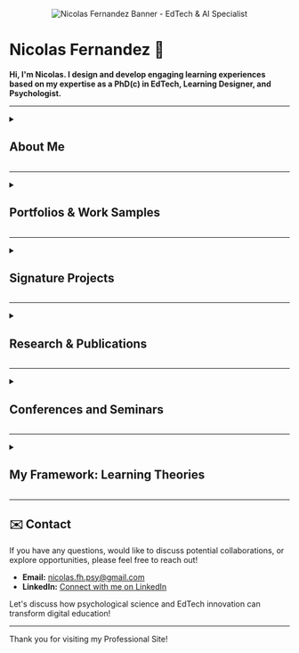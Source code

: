 <p align="center">
  <img src="https://github.com/user-attachments/assets/0069b4fa-c320-401f-9a1e-2f145368fac6" alt="Nicolas Fernandez Banner - EdTech & AI Specialist"/>
</p>

# Nicolas Fernandez 👋

**Hi, I'm Nicolas. I design and develop engaging learning experiences based on my expertise as a PhD(c) in EdTech, Learning Designer, and Psychologist.**

---

<details>
  <summary>
    <h2>About Me</h2>
  </summary>

  I'm a **Psychologist** and **PhD(c) in EdTech**, specializing in the intersection of **AI and adult education**. With over **7 years of experience** as a Learning Designer and EdTech specialist, I'm passionate about creating engaging, accessible, and tech-enabled learning experiences.

  My expertise lies in:
  * **AI for Education**: Designing and implementing AI solutions for learning.
  * **Human-Centered Research**: Driving insights through robust research methodologies.
  * **Adult Learning Principles**: Crafting effective educational programs.

  I've had the privilege of:
  * Designing research-driven learning programs recognized by **Chile’s Ministry of Education**.
  * Leading the **UNESCO-backed COEDUXII conference**.
  * Authoring the book **"Education for the 21st Century."**
</details>

---

<details>
  <summary>
    <h2>Portfolios & Work Samples</h2>
  </summary>

  Explore my comprehensive portfolios and work samples in instructional design, learning design, and research:

  * **Case Study Portfolio: Learning Design using ADDIE**
      [![View PDF](https://img.shields.io/badge/PDF-View-blue?style=for-the-badge&logo=googledrive)](https://drive.google.com/file/d/1uO3mfJttPxtpJJ2d2FLip_7rklQF5Tg3/view?usp=drive_link)

  * **General Portfolio: Learning Designer & Researcher**
      [![View PDF](https://img.shields.io/badge/PDF-View-blue?style=for-the-badge&logo=googledrive)](https://drive.google.com/file/d/1Zho6kLqIRQ1OvOXTp2Rs0LZlYMhpBQWW/view?usp=drive_link)

  * **E-learning Content: Course Guide Sample**
      [![View PDF](https://img.shields.io/badge/PDF-View-blue?style=for-the-badge&logo=googledrive)](https://drive.google.com/file/d/1pyFP48JbunMpqwo-TQ7hu4mt_Ir0temm/view?usp=drive_link)
</details>

---

<details>
  <summary>
    <h2>Signature Projects</h2>
  </summary>

  ### 1. Profes en Red Program: Teacher Training Initiative

  A Latin American teacher empowerment initiative that has reached **+1000 educators across 10 countries**. This program involves a **6+ year longitudinal study** on learning impact, focused on developing 21st-century educators through:
  * Socioemotional skills training
  * Sustainable development education
  * Technology innovation
  * Collaborative peer networks

  **Key Outcomes:**
  * Enhanced socioemotional skills and technological confidence in educators.
  * Significant positive impact demonstrated through longitudinal research.

  **Learn More:**
  * [Program Website](https://caserta.cl/profes-en-red/)
  * [Evaluation Research Report](https://caserta.cl/wp-content/uploads/2025/02/2024-Informe-de-Resultados-Profes-en-Red-v9.pdf)

  <p align="center">
    <img src="https://github.com/user-attachments/assets/b2901eb1-f654-49b5-96c5-8178c0c105aa" alt="Profes en Red Program Screenshot"/>
    <br>
    <em>Screenshot from the Profes en Red website.</em>
  </p>

  ### 2. Ayni-AI: AI-Powered Teaching Assistant for Latin America

  Ayni-AI is an innovative **AI-powered virtual assistant** designed to support Latin American teachers in:
  * Lesson planning
  * Emotional well-being
  * Adopting innovative pedagogical practices

  **My Role:** Project Manager and lead for the creation of training documents for the AI assistant.

  **Impact & Recognition:**
  * **Pilot Testing Success:** A pre-post survey with 200 Latin American teachers revealed a **20% improvement** in their disposition towards AI after piloting Ayni.
  * **COP29 Presentation:** Honored to present this project at the **United Nations Climate Change Conference (COP29)** during the panel on Innovation, Digitalization, and Climate Change. This initiative highlights AI's potential to transform education by providing tailored support to teachers.
  * Integrated **socioemotional support** with digital pedagogy.
  * Achieved a **25% increase** in educator confidence with new technologies.

![Presentation COP29](https://github.com/user-attachments/assets/1b049620-5412-4a77-9312-4a8cf4ec3314)


  **Watch the Presentation 🎥**
  Learn more about the project, its impact, and future potential in my presentation at COP29:

  **Watch here:** [COP29 Presentation on Ayni-AI](https://www.youtube.com/watch?v=A-bOKz4ybTg&list=LL&index=1&t=12902s)
  *(My presentation is featured from **[03:33:30 - 03:44:41]** within this panel discussion on "Success Stories for Sustainable Education".)*

  * **Research Report:** [2024_CEDS_Informe de Resultados Ayni v2.pdf](https://github.com/user-attachments/files/19826613/2024_CEDS_Informe.de.Resultados.Ayni.v2.pdf)

  ### 3. Game Research & Gamification

  My research includes applying the **Self-Determination Theory survey** to **500+ Chilean gamers** to understand their motivations. This work explores the psychological underpinnings of engagement in digital environments.

  <p align="center">
    <img src="https://github.com/user-attachments/assets/b93968c5-1915-42a8-86c1-d1bc966ba472" alt="Game Research Visual"/>
    <br>
    <em>Visual representation related to game research.</em>
  </p>
</details>

---

<details>
  <summary>
    <h2>Research & Publications</h2>
  </summary>

  * **Fernandez, N. (2023) Understanding Gamers' Motivations:**
      [![View PDF](https://img.shields.io/badge/PDF-View-blue?style=for-the-badge&logo=googledrive)](https://drive.google.com/file/d/1lsfUR3jhcaC7_35PSOQ8-MADMX87xEn9/view?usp=drive_link)

  * **Published Book: (2021) Education for the 21st Century:**
      [![View PDF](https://img.shields.io/badge/PDF-View-blue?style=for-the-badge&logo=googledrive)](https://drive.google.com/file/d/1nslipccixl6wIWKWbaiZpNCUiFtaaZGx/view?usp=drive_link)

  * **Presentation: (2022) Online Conference COEDU22, Socio Emotional Learning Panel:**
      [Watch on YouTube](https://www.youtube.com/watch?v=pJoHfEhnP64&ab_channel=Fundaci%C3%B3nCaserta)
      *(My presentation is featured within this panel discussion, where I discuss teacher self-efficacy and the "Profes en Red" program.)*

  * **Interview: Back when I was interviewed by Biobio:** [Benefits of Boredom in Children](https://www.biobiochile.cl/biobiotv/programas/la-vida-misma/2019/07/30/beneficios-del-aburrimiento-en-los-ninos.shtml)
</details>

---

<details>
  <summary>
    <h2>Conferences and Seminars</h2>
  </summary>

  Showcasing my participation and presentations at various academic and educational events:

  <p align="center">
    <img src="https://github.com/Psynicolas/psynicolas.github.io/assets/130244104/044ac298-cefd-439c-b2d4-628fa89cf17a" alt="At Universidad de Santiago (USACH)"/>
    <br>
    <em>At Universidad de Santiago (USACH) (2020)</em>
  </p>

  <p align="center">
    <img src="https://github.com/Psynicolas/psynicolas.github.io/assets/130244104/9c79ee4c-9321-429b-8275-4c9ba0ef32ad" alt="Seminar at Universidad Andres Bello (UAB)"/>
    <br>
    <em>Seminar at Universidad Andres Bello (UAB) (2021)</em>
  </p>

  <p align="center">
    <img src="https://github.com/user-attachments/assets/2c969818-abf7-4e79-a6a7-f7ba5b798017" alt="Seminar at Universidad Metropolitana de Ciencias de la Educación (UMCE)"/>
    <br>
    <em>Seminar at Universidad Metropolitana de Ciencias de la Educación (UMCE) (2021)</em>
  </p>

  <p align="center">
    <img src="https://github.com/Psynicolas/psynicolas.github.io/assets/130244104/e4073457-bd37-4202-aa1c-445e724c4ff3" alt="Online Conference of Education Sponsored by UNESCO and the Ministry of Education of Chile (2022)"/>
    <br>
    <em>Online Conference of Education Sponsored by UNESCO and the Ministry of Education of Chile (2022)</em>
  </p>
</details>

---

<details>
  <summary>
    <h2>My Framework: Learning Theories</h2>
  </summary>

  I base my learning design and research on established educational psychology and learning theories. This framework ensures that my approaches are evidence-based and effective.

  My core theoretical framework includes:

  * Cognitive Psychology: Understanding how people think, perceive, remember, and learn.
  * Experiential Learning: Emphasizing learning through direct experience and reflection.
  * Social Learning: Focusing on learning from others in a social context.
  * Constructivism: Believing learners construct knowledge actively from their experiences.
  * Multiple Intelligences & SEL: Recognizing diverse forms of intelligence and the importance of socio-emotional learning.
  * Self-Efficacy Theory: Highlighting the belief in one's capacity to succeed in specific situations.
  * Motivation Theory: Exploring what drives learners and sustains their engagement.
  * Autonomy & Relatedness (Self-Determination Theory): Focusing on intrinsic motivation, autonomy, competence, and relatedness.
  * Andragogy: Principles tailored for adult learning and development.
  * Critical Pedagogy: Encouraging learners to challenge and transform oppressive structures.
</details>

---

## ✉️ Contact

If you have any questions, would like to discuss potential collaborations, or explore opportunities, please feel free to reach out!

* **Email:** [nicolas.fh.psy@gmail.com](mailto:nicolas.fh.psy@gmail.com)
* **LinkedIn:** [Connect with me on LinkedIn](https://www.linkedin.com/in/nicolas-fernandez-a6596171/)

Let's discuss how psychological science and EdTech innovation can transform digital education!

---

Thank you for visiting my Professional Site! 

